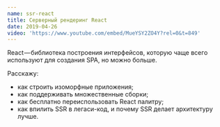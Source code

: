 ```yaml
---
name: ssr-react
title: Серверный рендеринг React
date: 2019-04-26
video: 'https://www.youtube.com/embed/MueYSY2ZO4Y?rel=0&t=849'
---
```

React — библиотека построения интерфейсов, которую чаще всего используют для создания SPA, но можно больше.

Расскажу:

- как строить изоморфные приложения;
- как поддерживать множественные сборки;
- как бесплатно переиспользовать React палитру;
- как впилить SSR в легаси-код, и почему SSR делает архитектуру лучше.
